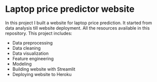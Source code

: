 # Laptop price predictor website
In this project I built a website for laptop price prediction. It started from data analysis till website deployment. All the resources available in this repository.
This project includes:
* Data preprocessing
* Data cleaning
* Data visualization
* Feature engineering
* Modeling
* Building website with Streamlit
* Deploying website to Heroku

